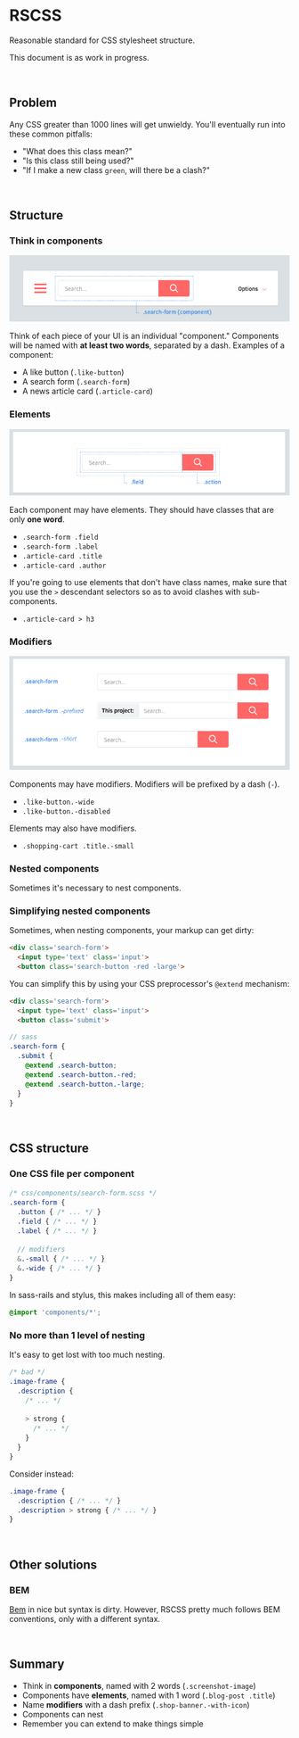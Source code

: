 RSCSS
=====

Reasonable standard for CSS stylesheet structure.

This document is as work in progress.

<br>

Problem
-------

Any CSS greater than 1000 lines will get unwieldy. You'll eventually run into these common pitfalls:

* "What does this class mean?"
* "Is this class still being used?"
* "If I make a new class `green`, will there be a clash?"

<br>

Structure
---------

### Think in components

![](images/component-example.png)

Think of each piece of your UI is an individual "component." Components will be named with **at least two words**, separated by a dash. Examples of a component:

* A like button (`.like-button`)
* A search form (`.search-form`)
* A news article card (`.article-card`)

### Elements

![](images/component-elements.png)

Each component may have elements. They should have classes that are only **one word**.

* `.search-form .field`
* `.search-form .label`
* `.article-card .title`
* `.article-card .author`

If you're going to use elements that don't have class names, make sure that you use the `>` descendant selectors so as to avoid clashes with sub-components.

* `.article-card > h3`

### Modifiers

![](images/component-modifiers.png)

Components may have modifiers. Modifiers will be prefixed by a dash (`-`).

* `.like-button.-wide`
* `.like-button.-disabled`

Elements may also have modifiers.

* `.shopping-cart .title.-small`

### Nested components

Sometimes it's necessary to nest components.

### Simplifying nested components

Sometimes, when nesting components, your markup can get dirty:

```html
<div class='search-form'>
  <input type='text' class='input'>
  <button class='search-button -red -large'>
```

You can simplify this by using your CSS preprocessor's `@extend` mechanism:

```html
<div class='search-form'>
  <input type='text' class='input'>
  <button class='submit'>
```

```scss
// sass
.search-form {
  .submit {
    @extend .search-button;
    @extend .search-button.-red;
    @extend .search-button.-large;
  }
}
```

<br>

CSS structure
-------------

### One CSS file per component

```scss
/* css/components/search-form.scss */
.search-form {
  .button { /* ... */ }
  .field { /* ... */ }
  .label { /* ... */ }

  // modifiers
  &.-small { /* ... */ }
  &.-wide { /* ... */ }
}
```

In sass-rails and stylus, this makes including all of them easy:

```scss
@import 'components/*';
```

### No more than 1 level of nesting

It's easy to get lost with too much nesting.

```scss
/* bad */
.image-frame {
  .description {
    /* ... */

    > strong {
      /* ... */
    }
  }
}
```

Consider instead:

```scss
.image-frame {
  .description { /* ... */ }
  .description > strong { /* ... */ }
}
```

<br>

Other solutions
---------------

### BEM

[Bem] in nice but syntax is dirty. However, RSCSS pretty much follows BEM conventions, only with a different syntax.

<br>

Summary
-------

* Think in **components**, named with 2 words (`.screenshot-image`)
* Components have **elements**, named with 1 word (`.blog-post .title`)
* Name **modifiers** with a dash prefix (`.shop-banner.-with-icon`)
* Components can nest
* Remember you can extend to make things simple

[Smacss]: https://smacss.com/
[Bem]: http://bem.info/
